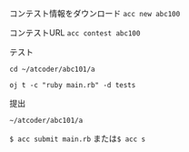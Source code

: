 コンテスト情報をダウンロード
`acc new abc100`

コンテストURL
`acc contest abc100`


テスト

`cd ~/atcoder/abc101/a`

`oj t -c "ruby main.rb" -d tests`

提出

`~/atcoder/abc101/a`

`$ acc submit main.rb` または`$ acc s`
